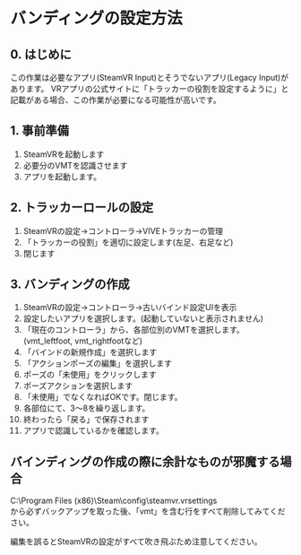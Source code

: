 # バンディングの設定方法
## 0. はじめに
この作業は必要なアプリ(SteamVR Input)とそうでないアプリ(Legacy Input)があります。
VRアプリの公式サイトに「トラッカーの役割を設定するように」と記載がある場合、この作業が必要になる可能性が高いです。

## 1. 事前準備
1. SteamVRを起動します
2. 必要分のVMTを認識させます
3. アプリを起動します。

## 2. トラッカーロールの設定
1. SteamVRの設定→コントローラ→VIVEトラッカーの管理
2. 「トラッカーの役割」を適切に設定します(左足、右足など)
3. 閉じます

## 3. バンディングの作成
1. SteamVRの設定→コントローラ→古いバインド設定UIを表示
2. 設定したいアプリを選択します。(起動していないと表示されません)
3. 「現在のコントローラ」から、各部位別のVMTを選択します。(vmt_leftfoot, vmt_rightfootなど)
4. 「バインドの新規作成」を選択します
5. 「アクションポーズの編集」を選択します
6. ポーズの「未使用」をクリックします
7. ポーズアクションを選択します
8. 「未使用」でなくなればOKです。閉じます。
9. 各部位にて、3～8を繰り返します。
10. 終わったら「戻る」で保存されます
11. アプリで認識しているかを確認します。

## バインディングの作成の際に余計なものが邪魔する場合
C:\Program Files (x86)\Steam\config\steamvr.vrsettings  
から必ずバックアップを取った後、「vmt」を含む行をすべて削除してみてください。

編集を誤るとSteamVRの設定がすべて吹き飛ぶため注意してください。
